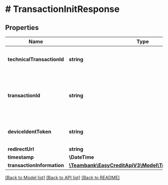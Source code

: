 # # TransactionInitResponse

## Properties

Name | Type | Description | Notes
------------ | ------------- | ------------- | -------------
**technicalTransactionId** | **string** | Unique TeamBank transaction identifier | [optional]
**transactionId** | **string** | Unique functional transaction identifier (consists of 6 characters) | [optional]
**deviceIdentToken** | **string** | Verification token to identify the device | [optional]
**redirectUrl** | **string** | Redirect url | [optional]
**timestamp** | **\DateTime** |  | [optional]
**transactionInformation** | [**\Teambank\EasyCreditApiV3\Model\TransactionInformation**](TransactionInformation.md) |  | [optional]

[[Back to Model list]](../../README.md#models) [[Back to API list]](../../README.md#endpoints) [[Back to README]](../../README.md)
